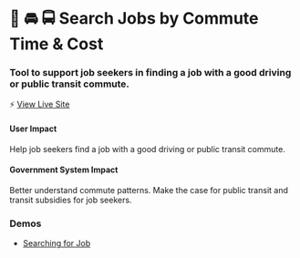 # 🚆 🚘 🚍 Search Jobs by Commute Time & Cost
### Tool to support job seekers in finding a job with a good driving or public transit commute.

⚡️ [View Live Site](https://job-commute-search.herokuapp.com)

#### User Impact
Help job seekers find a job with a good driving or public transit commute.

#### Government System Impact
Better understand commute patterns. Make the case for public transit and transit subsidies for job seekers.

### Demos

- [Searching for Job](https://codeforamerica.wake.com/27/PEjB80o0tvpbpqy5DvGyL)